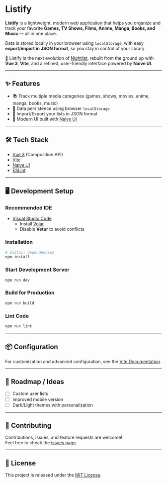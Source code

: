 # Listify  

**Listify** is a lightweight, modern web application that helps you organize and track your favorite **Games, TV Shows, Films, Anime, Manga, Books, and Music** — all in one place.  

Data is stored locally in your browser using `localStorage`, with easy **export/import in JSON format**, so you stay in control of your library.  

🚀 Listify is the next evolution of [Nightlist](https://github.com/nightrunner91/nightlist), rebuilt from the ground up with **Vue 3**, **Vite**, and a refined, user-friendly interface powered by **Naive UI**.  

---

## ✨ Features

- 📚 Track multiple media categories (games, shows, movies, anime, manga, books, music)  
- 💾 Data persistence using browser `localStorage`  
- 🔄 Import/Export your lists in JSON format  
- 🎨 Modern UI built with [Naive UI](https://www.naiveui.com/en-US/)  

---

## 🛠️ Tech Stack

- [Vue 3](https://vuejs.org/) (Composition API)  
- [Vite](https://vitejs.dev/)  
- [Naive UI](https://www.naiveui.com/en-US/)  
- [ESLint](https://eslint.org/)  

---

## 🖥️ Development Setup

### Recommended IDE
- [Visual Studio Code](https://code.visualstudio.com/)  
  - Install [Volar](https://marketplace.visualstudio.com/items?itemName=Vue.volar)  
  - Disable **Vetur** to avoid conflicts  

### Installation

```sh
# Install dependencies
npm install
```

### Start Development Server

```sh
npm run dev
```

### Build for Production

```sh
npm run build
```

### Lint Code

```sh
npm run lint
```

---

## 📦 Configuration

For customization and advanced configuration, see the [Vite Documentation](https://vitejs.dev/config/).  

---

## 📌 Roadmap / Ideas

- [ ] Custom user lists
- [ ] Improved mobile version
- [ ] Dark/Light themes with personalization

---

## 🤝 Contributing

Contributions, issues, and feature requests are welcome!  
Feel free to check the [issues page](../../issues).

---

## 📜 License

This project is released under the [MIT License](./LICENSE).  
